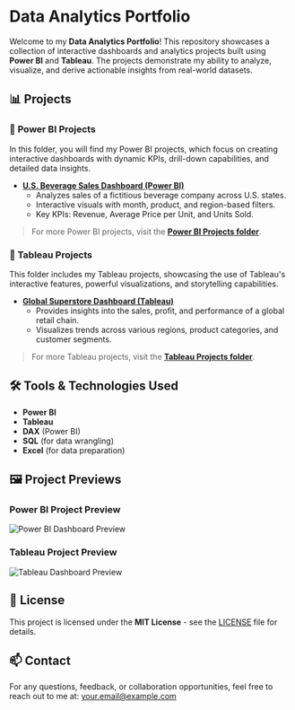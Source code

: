 # Data Analytics Portfolio

Welcome to my **Data Analytics Portfolio**! This repository showcases a collection of interactive dashboards and analytics projects built using **Power BI** and **Tableau**. The projects demonstrate my ability to analyze, visualize, and derive actionable insights from real-world datasets.

## 📊 Projects

### 🔹 **Power BI Projects**
In this folder, you will find my Power BI projects, which focus on creating interactive dashboards with dynamic KPIs, drill-down capabilities, and detailed data insights.

- **[U.S. Beverage Sales Dashboard (Power BI)](PowerBi_Projects/US_Beverage_Sales_Dashboard)**
  - Analyzes sales of a fictitious beverage company across U.S. states.
  - Interactive visuals with month, product, and region-based filters.
  - Key KPIs: Revenue, Average Price per Unit, and Units Sold.

> For more Power BI projects, visit the **[Power BI Projects folder](PowerBi_Projects)**.

### 🔹 **Tableau Projects**
This folder includes my Tableau projects, showcasing the use of Tableau's interactive features, powerful visualizations, and storytelling capabilities.

- **[Global Superstore Dashboard (Tableau)](Tableau_Projects/Global_Superstore_Dashboard)**
  - Provides insights into the sales, profit, and performance of a global retail chain.
  - Visualizes trends across various regions, product categories, and customer segments.

> For more Tableau projects, visit the **[Tableau Projects folder](Tableau_Projects)**.

## 🛠 Tools & Technologies Used
- **Power BI**
- **Tableau**
- **DAX** (Power BI)
- **SQL** (for data wrangling)
- **Excel** (for data preparation)

## 🖼️ Project Previews
### Power BI Project Preview
![Power BI Dashboard Preview](PowerBi_Projects/US_Beverage_Sales_Dashboard/assets/dashboard-overview.png)

### Tableau Project Preview
![Tableau Dashboard Preview](Tableau_Projects/Global_Superstore_Dashboard/assets/dashboard-preview.png)

## 📜 License
This project is licensed under the **MIT License** - see the [LICENSE](LICENSE) file for details.

## 📫 Contact
For any questions, feedback, or collaboration opportunities, feel free to reach out to me at: your.email@example.com
